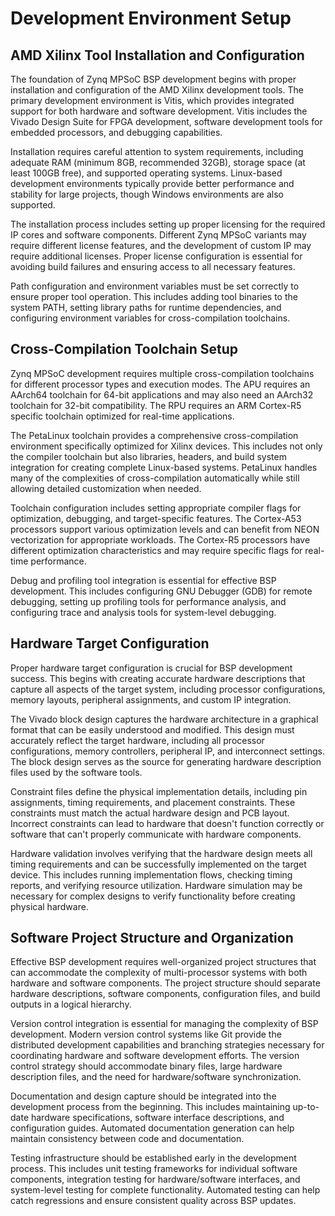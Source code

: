 # Development Environment Setup

## AMD Xilinx Tool Installation and Configuration

The foundation of Zynq MPSoC BSP development begins with proper installation and configuration of the AMD Xilinx development tools. The primary development environment is Vitis, which provides integrated support for both hardware and software development. Vitis includes the Vivado Design Suite for FPGA development, software development tools for embedded processors, and debugging capabilities.

Installation requires careful attention to system requirements, including adequate RAM (minimum 8GB, recommended 32GB), storage space (at least 100GB free), and supported operating systems. Linux-based development environments typically provide better performance and stability for large projects, though Windows environments are also supported.

The installation process includes setting up proper licensing for the required IP cores and software components. Different Zynq MPSoC variants may require different license features, and the development of custom IP may require additional licenses. Proper license configuration is essential for avoiding build failures and ensuring access to all necessary features.

Path configuration and environment variables must be set correctly to ensure proper tool operation. This includes adding tool binaries to the system PATH, setting library paths for runtime dependencies, and configuring environment variables for cross-compilation toolchains.

## Cross-Compilation Toolchain Setup

Zynq MPSoC development requires multiple cross-compilation toolchains for different processor types and execution modes. The APU requires an AArch64 toolchain for 64-bit applications and may also need an AArch32 toolchain for 32-bit compatibility. The RPU requires an ARM Cortex-R5 specific toolchain optimized for real-time applications.

The PetaLinux toolchain provides a comprehensive cross-compilation environment specifically optimized for Xilinx devices. This includes not only the compiler toolchain but also libraries, headers, and build system integration for creating complete Linux-based systems. PetaLinux handles many of the complexities of cross-compilation automatically while still allowing detailed customization when needed.

Toolchain configuration includes setting appropriate compiler flags for optimization, debugging, and target-specific features. The Cortex-A53 processors support various optimization levels and can benefit from NEON vectorization for appropriate workloads. The Cortex-R5 processors have different optimization characteristics and may require specific flags for real-time performance.

Debug and profiling tool integration is essential for effective BSP development. This includes configuring GNU Debugger (GDB) for remote debugging, setting up profiling tools for performance analysis, and configuring trace and analysis tools for system-level debugging.

## Hardware Target Configuration

Proper hardware target configuration is crucial for BSP development success. This begins with creating accurate hardware descriptions that capture all aspects of the target system, including processor configurations, memory layouts, peripheral assignments, and custom IP integration.

The Vivado block design captures the hardware architecture in a graphical format that can be easily understood and modified. This design must accurately reflect the target hardware, including all processor configurations, memory controllers, peripheral IP, and interconnect settings. The block design serves as the source for generating hardware description files used by the software tools.

Constraint files define the physical implementation details, including pin assignments, timing requirements, and placement constraints. These constraints must match the actual hardware design and PCB layout. Incorrect constraints can lead to hardware that doesn't function correctly or software that can't properly communicate with hardware components.

Hardware validation involves verifying that the hardware design meets all timing requirements and can be successfully implemented on the target device. This includes running implementation flows, checking timing reports, and verifying resource utilization. Hardware simulation may be necessary for complex designs to verify functionality before creating physical hardware.

## Software Project Structure and Organization

Effective BSP development requires well-organized project structures that can accommodate the complexity of multi-processor systems with both hardware and software components. The project structure should separate hardware descriptions, software components, configuration files, and build outputs in a logical hierarchy.

Version control integration is essential for managing the complexity of BSP development. Modern version control systems like Git provide the distributed development capabilities and branching strategies necessary for coordinating hardware and software development efforts. The version control strategy should accommodate binary files, large hardware description files, and the need for hardware/software synchronization.

Documentation and design capture should be integrated into the development process from the beginning. This includes maintaining up-to-date hardware specifications, software interface descriptions, and configuration guides. Automated documentation generation can help maintain consistency between code and documentation.

Testing infrastructure should be established early in the development process. This includes unit testing frameworks for individual software components, integration testing for hardware/software interfaces, and system-level testing for complete functionality. Automated testing can help catch regressions and ensure consistent quality across BSP updates.
